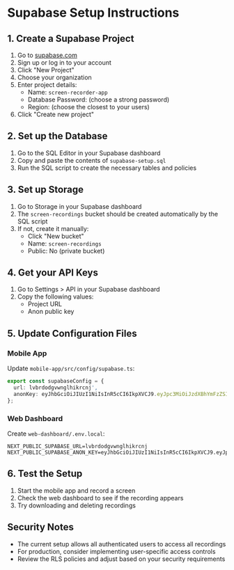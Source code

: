 # Supabase Setup Instructions

## 1. Create a Supabase Project

1. Go to [supabase.com](https://supabase.com)
2. Sign up or log in to your account
3. Click "New Project"
4. Choose your organization
5. Enter project details:
   - Name: `screen-recorder-app`
   - Database Password: (choose a strong password)
   - Region: (choose the closest to your users)
6. Click "Create new project"

## 2. Set up the Database

1. Go to the SQL Editor in your Supabase dashboard
2. Copy and paste the contents of `supabase-setup.sql`
3. Run the SQL script to create the necessary tables and policies

## 3. Set up Storage

1. Go to Storage in your Supabase dashboard
2. The `screen-recordings` bucket should be created automatically by the SQL script
3. If not, create it manually:
   - Click "New bucket"
   - Name: `screen-recordings`
   - Public: No (private bucket)

## 4. Get your API Keys

1. Go to Settings > API in your Supabase dashboard
2. Copy the following values:
   - Project URL
   - Anon public key

## 5. Update Configuration Files

### Mobile App
Update `mobile-app/src/config/supabase.ts`:
```typescript
export const supabaseConfig = {
  url: lvbrdodgvwnglhikrcnj',
  anonKey: eyJhbGciOiJIUzI1NiIsInR5cCI6IkpXVCJ9.eyJpc3MiOiJzdXBhYmFzZSIsInJlZiI6Imx2YnJkb2RndnduZ2xoaWtyY25qIiwicm9sZSI6ImFub24iLCJpYXQiOjE3NTg1Mjc4NTAsImV4cCI6MjA3NDEwMzg1MH0.hD0bV9PLHsoserBm1arHvrB4DTL_FfA76waWjqLHymQ,
};
```

### Web Dashboard
Create `web-dashboard/.env.local`:
```
NEXT_PUBLIC_SUPABASE_URL=lvbrdodgvwnglhikrcnj
NEXT_PUBLIC_SUPABASE_ANON_KEY=eyJhbGciOiJIUzI1NiIsInR5cCI6IkpXVCJ9.eyJpc3MiOiJzdXBhYmFzZSIsInJlZiI6Imx2YnJkb2RndnduZ2xoaWtyY25qIiwicm9sZSI6ImFub24iLCJpYXQiOjE3NTg1Mjc4NTAsImV4cCI6MjA3NDEwMzg1MH0.hD0bV9PLHsoserBm1arHvrB4DTL_FfA76waWjqLHymQ
```

## 6. Test the Setup

1. Start the mobile app and record a screen
2. Check the web dashboard to see if the recording appears
3. Try downloading and deleting recordings

## Security Notes

- The current setup allows all authenticated users to access all recordings
- For production, consider implementing user-specific access controls
- Review the RLS policies and adjust based on your security requirements
